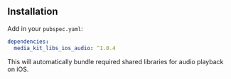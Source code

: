 ## Installation

Add in your `pubspec.yaml`:

```yaml
dependencies:
  media_kit_libs_ios_audio: ^1.0.4
```

This will automatically bundle required shared libraries for audio playback on iOS.
